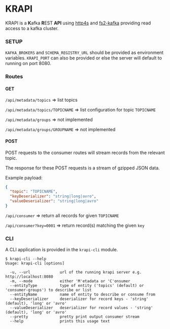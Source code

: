 # KRAPI

KRAPI is a **K**afka **R**EST **API** using [http4s](https://github.com/http4s/http4s) and [fs2-kafka](https://github.com/Spinoco/fs2-kafka) providing read access to a kafka cluster.

### SETUP
`KAFKA_BROKERS` and `SCHEMA_REGISTRY_URL` should be provided as environment variables. `KRAPI_PORT` can also be provided or else the server will default to running on port 8080.

### Routes
#### GET
`/api/metadata/topics` => list topics

`/api/metadata/topics/TOPICNAME` => list configuration for topic `TOPICNAME`

`/api/metadata/groups` => not implemented

`/api/metadata/groups/GROUPNAME` => not implemented

#### POST
POST requests to the consumer routes will stream records from the relevant topic.

The response for these POST requests is a stream of gzipped JSON data.

Example payload:
```json
{
  "topic": "TOPICNAME",
  "keyDeserializer": "string|long|avro",
  "valueDeserializer": "string|long|avro"
}
```
`/api/consumer` => return all records for given `TOPICNAME`

`/api/consumer?key=0001` => return record(s) matching the given `key` 

### CLI
A CLI application is provided in the `krapi-cli` module.
```
$ krapi-cli --help
Usage: krapi-cli [options]

  -u, --url             url of the running krapi server e.g. http://localhost:8080
  -m, --mode            either 'M'etadata or 'C'onsumer
  --entityType          type of entity ('topics' (default) or 'consumer-groups') to describe or list
  --entityName          name of entity to describe or consume from
  --keyDeserializer     deserializer for record keys - 'string' (default), 'long' or 'avro'
  --valueDeserializer   deserializer for record values - 'string' (default), 'long' or 'avro'
  --pretty              pretty print output consumer stream
  --help                prints this usage text
```
